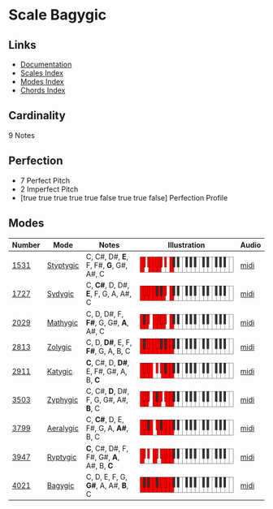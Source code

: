 # Scale Bagygic

## Links

- [Documentation](README.md)
- [Scales Index](Scales.md)
- [Modes Index](Modes.md)
- [Chords Index](Chords.md)

## Cardinality

9 Notes

## Perfection

- 7 Perfect Pitch
- 2 Imperfect Pitch
- [true true true true true false true true false] Perfection Profile

## Modes

| Number | Mode | Notes | Illustration | Audio |
|--------|------|-------|--------------|-------|
| [1531](https://ianring.com/musictheory/scales/1531) | [Styptygic](ModeStyptygic.md) | C, C#, D#, **E**, F, F#, **G**, G#, A#, C | ![CNaturalStyptygic](ModeCNaturalStyptygic.png) | [midi](https://github.com/edipermadi/music/blob/main/docs/ModeCNaturalStyptygic.mid?raw=true) | 
| [1727](https://ianring.com/musictheory/scales/1727) | [Sydygic](ModeSydygic.md) | C, **C#**, D, D#, **E**, F, G, A, A#, C | ![CNaturalSydygic](ModeCNaturalSydygic.png) | [midi](https://github.com/edipermadi/music/blob/main/docs/ModeCNaturalSydygic.mid?raw=true) | 
| [2029](https://ianring.com/musictheory/scales/2029) | [Mathygic](ModeMathygic.md) | C, D, D#, F, **F#**, G, G#, **A**, A#, C | ![CNaturalMathygic](ModeCNaturalMathygic.png) | [midi](https://github.com/edipermadi/music/blob/main/docs/ModeCNaturalMathygic.mid?raw=true) | 
| [2813](https://ianring.com/musictheory/scales/2813) | [Zolygic](ModeZolygic.md) | C, D, **D#**, E, F, **F#**, G, A, B, C | ![CNaturalZolygic](ModeCNaturalZolygic.png) | [midi](https://github.com/edipermadi/music/blob/main/docs/ModeCNaturalZolygic.mid?raw=true) | 
| [2911](https://ianring.com/musictheory/scales/2911) | [Katygic](ModeKatygic.md) | **C**, C#, D, **D#**, E, F#, G#, A, B, **C** | ![CNaturalKatygic](ModeCNaturalKatygic.png) | [midi](https://github.com/edipermadi/music/blob/main/docs/ModeCNaturalKatygic.mid?raw=true) | 
| [3503](https://ianring.com/musictheory/scales/3503) | [Zyphygic](ModeZyphygic.md) | C, C#, **D**, D#, F, G, G#, A#, **B**, C | ![CNaturalZyphygic](ModeCNaturalZyphygic.png) | [midi](https://github.com/edipermadi/music/blob/main/docs/ModeCNaturalZyphygic.mid?raw=true) | 
| [3799](https://ianring.com/musictheory/scales/3799) | [Aeralygic](ModeAeralygic.md) | C, **C#**, D, E, F#, G, A, **A#**, B, C | ![CNaturalAeralygic](ModeCNaturalAeralygic.png) | [midi](https://github.com/edipermadi/music/blob/main/docs/ModeCNaturalAeralygic.mid?raw=true) | 
| [3947](https://ianring.com/musictheory/scales/3947) | [Ryptygic](ModeRyptygic.md) | **C**, C#, D#, F, F#, G#, **A**, A#, B, **C** | ![CNaturalRyptygic](ModeCNaturalRyptygic.png) | [midi](https://github.com/edipermadi/music/blob/main/docs/ModeCNaturalRyptygic.mid?raw=true) | 
| [4021](https://ianring.com/musictheory/scales/4021) | [Bagygic](ModeBagygic.md) | C, D, E, F, G, **G#**, A, A#, **B**, C | ![CNaturalBagygic](ModeCNaturalBagygic.png) | [midi](https://github.com/edipermadi/music/blob/main/docs/ModeCNaturalBagygic.mid?raw=true) | 
